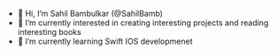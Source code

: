 - 👋 Hi, I’m Sahil Bambulkar (@SahilBamb)
- 👀 I’m currently interested in creating interesting projects and reading interesting books
- 🌱 I’m currently learning Swift IOS developmenet

<!---
SahilBamb/SahilBamb is a ✨ special ✨ repository because its `README.md` (this file) appears on your GitHub profile.
You can click the Preview link to take a look at your changes.
--->

